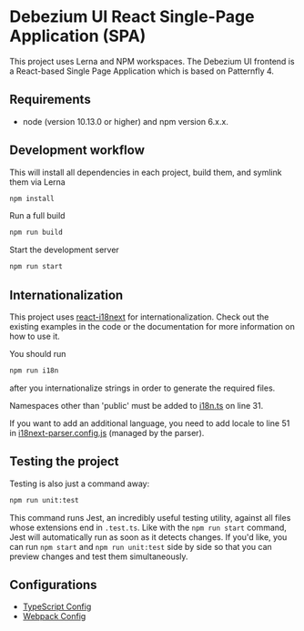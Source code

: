 # Debezium UI React Single-Page Application (SPA)

This project uses Lerna and NPM workspaces. 
The Debezium UI frontend is a React-based Single Page Application which is based on Patternfly 4.

## Requirements
* node (version 10.13.0 or higher) and npm version 6.x.x.  

## Development workflow

This will install all dependencies in each project, build them, and symlink them via Lerna

```sh
npm install
```

Run a full build
```sh
npm run build
```

Start the development server
```sh
npm run start
```

## Internationalization
This project uses [react-i18next](https://react.i18next.com/) for internationalization. Check out the existing examples in the code or the documentation for more information on how to use it.

You should run
```sh
npm run i18n
```
after you internationalize strings in order to generate the required files.

Namespaces other than 'public' must be added to [i18n.ts](./packages/ui/src/i18n/i18n.ts) on line 31.

If you want to add an additional language, you need to add locale to line 51 in [i18next-parser.config.js](./packages/ui/i18next-parser.config.js) (managed by the parser).

## Testing the project
Testing is also just a command away:

```sh
npm run unit:test
```
This command runs Jest, an incredibly useful testing utility, against all files whose extensions end in `.test.ts`.
Like with the `npm run start` command, Jest will automatically run as soon as it detects changes.
If you'd like, you can run `npm start` and `npm run unit:test` side by side so that you can preview changes and test them simultaneously.

## Configurations
* [TypeScript Config](./packages/ui/tsconfig.json)
* [Webpack Config](./packages/ui/webpack.common.js)